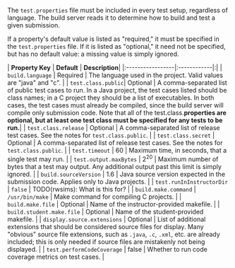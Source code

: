 The `test.properties` file must be included in every test setup, regardless of language. The build server reads it to determine how to build and test a given submission.

If a property's default value is listed as "required," it must be specified in the `test.properties` file. If it is listed as "optional," it need not be specified, but has no default value: a missing value is simply ignored.

| **Property Key** | **Default** | **Description**|
|:-----------------|:------------|:|
| `build.language` | Required    | The language used in the project. Valid values are "java" and "c". |
| `test.class.public`| Optional    | A comma-separated list of public test cases to run. In a Java project, the test cases listed should be class names; in a C project they should be a list of executables. In both cases, the test cases must already be compiled, since the build server will compile only submission code. Note that all of the test.class.**properties are optional, but at least one test class must be specified for any tests to be run.**|
| `test.class.release` | Optional    | A comma-separated list of release test cases. See the notes for `test.class.public`. |
| `test.class.secret` | Optional    | A comma-separated list of release test cases. See the notes for `test.class.public`. |
| `test.timeout`   | 60          | Maximum time, in seconds, that a single test may run. |
| `test.output.maxBytes` | 2<sup>20</sup> | Maximum number of bytes that a test may output. Any additional output past this limit is simply ignored. |
| `build.sourceVersion` | 1.6         | Java source version expected in the submission code. Applies only to Java projects. |
| `test.runInInstructorDir` | `false`     | TODO(rwsims): What is this for? |
| `build.make.command` | `/usr/bin/make` | Make command for compiling C projects. |
| `build.make.file` | Optional    | Name of the instructor-provided makefile. |
| `build.student.make.file` | Optional    | Name of the student-provided makefile. |
| `display.source.extensions` | Optional    | List of additional extensions that should be considered source files for display. Many "obvious" source file extensions, such as `.java`, `.c`, `.xml`, etc. are already included; this is only needed if source files are mistakenly not being displayed. |
| `test.performCodeCoverage` | false       | Whether to run code coverage metrics on test cases. |